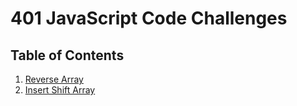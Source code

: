 # 401 JavaScript Code Challenges

## Table of Contents

1. [Reverse Array](class-01-reverse-array/README.md)
2. [Insert Shift Array](class-02-insert-shift/README.md)
